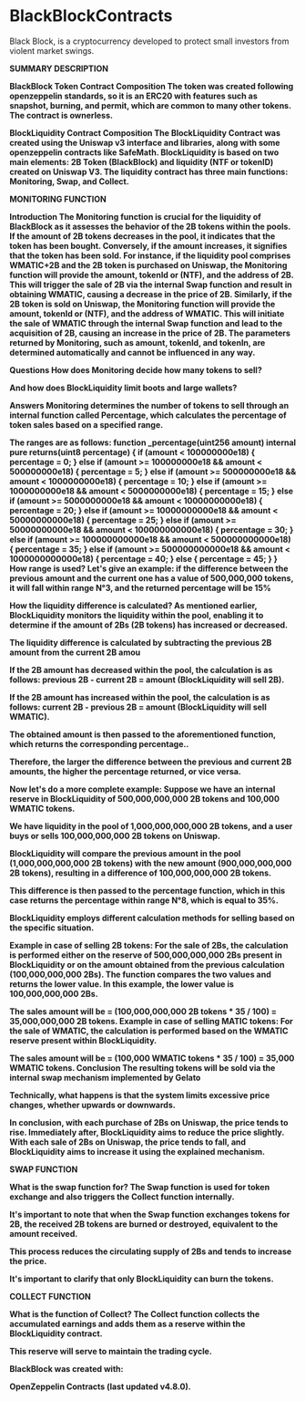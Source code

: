 # BlackBlockContracts
Black Block, is a cryptocurrency developed to protect small investors from violent market swings.

<strong>SUMMARY DESCRIPTION<strong>

BlackBlock Token Contract Composition
The token was created following openzeppelin standards, so it is an ERC20 with features such as snapshot, burning, and permit, which are common to many other tokens. The contract is ownerless.

BlockLiquidity Contract Composition
The BlockLiquidity Contract was created using the Uniswap v3 interface and libraries, along with some openzeppelin contracts like SafeMath. BlockLiquidity is based on two main elements: 2B Token (BlackBlock) and liquidity (NTF or tokenID) created on Uniswap V3. The liquidity contract has three main functions: Monitoring, Swap, and Collect.

MONITORING FUNCTION

Introduction
The Monitoring function is crucial for the liquidity of BlackBlock as it assesses the behavior of the 2B tokens within the pools. If the amount of 2B tokens decreases in the pool, it indicates that the token has been bought. Conversely, if the amount increases, it signifies that the token has been sold. For instance, if the liquidity pool comprises WMATIC+2B and the 2B token is purchased on Uniswap, the Monitoring function will provide the amount, tokenId or (NTF), and the address of 2B. This will trigger the sale of 2B via the internal Swap function and result in obtaining WMATIC, causing a decrease in the price of 2B. Similarly, if the 2B token is sold on Uniswap, the Monitoring function will provide the amount, tokenId or (NTF), and the address of WMATIC. This will initiate the sale of WMATIC through the internal Swap function and lead to the acquisition of 2B, causing an increase in the price of 2B. The parameters returned by Monitoring, such as amount, tokenId, and tokenIn, are determined automatically and cannot be influenced in any way.

Questions
How does Monitoring decide how many tokens to sell?

And how does BlockLiquidity limit boots and large wallets?

Answers
Monitoring determines the number of tokens to sell through an internal function called Percentage, which calculates the percentage of token sales based on a specified range.

The ranges are as follows:
function _percentage(uint256 amount) internal pure returns(uint8 percentage) { if (amount < 100000000e18) { percentage = 0; } else if (amount >= 100000000e18 && amount < 500000000e18) { percentage = 5; } else if (amount >= 500000000e18 && amount < 1000000000e18) { percentage = 10; } else if (amount >= 1000000000e18 && amount < 5000000000e18) { percentage = 15; } else if (amount >= 5000000000e18 && amount < 10000000000e18) { percentage = 20; } else if (amount >= 10000000000e18 && amount < 50000000000e18) { percentage = 25; } else if (amount >= 50000000000e18 && amount < 100000000000e18) { percentage = 30; } else if (amount >= 100000000000e18 && amount < 500000000000e18) { percentage = 35; } else if (amount >= 500000000000e18 && amount < 1000000000000e18) { percentage = 40; } else { percentage = 45; } }
How range is used?
Let's give an example: if the difference between the previous amount and the current one has a value of 500,000,000 tokens, it will fall within range N°3, and the returned percentage will be 15%

How the liquidity difference is calculated?
As mentioned earlier, BlockLiquidity monitors the liquidity within the pool, enabling it to determine if the amount of 2Bs (2B tokens) has increased or decreased.

The liquidity difference is calculated by subtracting the previous 2B amount from the current 2B amou

If the 2B amount has decreased within the pool, the calculation is as follows: previous 2B - current 2B = amount (BlockLiquidity will sell 2B).

If the 2B amount has increased within the pool, the calculation is as follows: current 2B - previous 2B = amount (BlockLiquidity will sell WMATIC).

The obtained amount is then passed to the aforementioned function, which returns the corresponding percentage..

Therefore, the larger the difference between the previous and current 2B amounts, the higher the percentage returned, or vice versa.

Now let's do a more complete example:
Suppose we have an internal reserve in BlockLiquidity of 500,000,000,000 2B tokens and 100,000 WMATIC tokens.

We have liquidity in the pool of 1,000,000,000,000 2B tokens, and a user buys or sells 100,000,000,000 2B tokens on Uniswap.

BlockLiquidity will compare the previous amount in the pool (1,000,000,000,000 2B tokens) with the new amount (900,000,000,000 2B tokens), resulting in a difference of 100,000,000,000 2B tokens.

This difference is then passed to the percentage function, which in this case returns the percentage within range N°8, which is equal to 35%.

BlockLiquidity employs different calculation methods for selling based on the specific situation.

Example in case of selling 2B tokens:
For the sale of 2Bs, the calculation is performed either on the reserve of 500,000,000,000 2Bs present in BlockLiquidity or on the amount obtained from the previous calculation (100,000,000,000 2Bs). The function compares the two values and returns the lower value. In this example, the lower value is 100,000,000,000 2Bs.

The sales amount will be = (100,000,000,000 2B tokens * 35 / 100) = 35,000,000,000 2B tokens.
Example in case of selling MATIC tokens:
For the sale of WMATIC, the calculation is performed based on the WMATIC reserve present within BlockLiquidity.

The sales amount will be = (100,000 WMATIC tokens * 35 / 100) = 35,000 WMATIC tokens.
Conclusion
The resulting tokens will be sold via the internal swap mechanism implemented by Gelato

Technically, what happens is that the system limits excessive price changes, whether upwards or downwards.

In conclusion, with each purchase of 2Bs on Uniswap, the price tends to rise. Immediately after, BlockLiquidity aims to reduce the price slightly. With each sale of 2Bs on Uniswap, the price tends to fall, and BlockLiquidity aims to increase it using the explained mechanism.

SWAP FUNCTION

What is the swap function for?
The Swap function is used for token exchange and also triggers the Collect function internally.

It's important to note that when the Swap function exchanges tokens for 2B, the received 2B tokens are burned or destroyed, equivalent to the amount received.

This process reduces the circulating supply of 2Bs and tends to increase the price.

It's important to clarify that only BlockLiquidity can burn the tokens.

COLLECT FUNCTION

What is the function of Collect?
The Collect function collects the accumulated earnings and adds them as a reserve within the BlockLiquidity contract.

This reserve will serve to maintain the trading cycle.

BlackBlock was created with:

OpenZeppelin Contracts (last updated v4.8.0).

